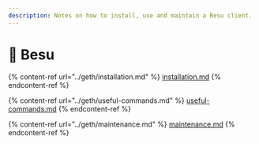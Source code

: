 ```yaml
---
description: Notes on how to install, use and maintain a Besu client.
---
```


# 🧶 Besu

{% content-ref url="../geth/installation.md" %}
[installation.md](../geth/installation.md)
{% endcontent-ref %}

{% content-ref url="../geth/useful-commands.md" %}
[useful-commands.md](../geth/useful-commands.md)
{% endcontent-ref %}

{% content-ref url="../geth/maintenance.md" %}
[maintenance.md](../geth/maintenance.md)
{% endcontent-ref %}
